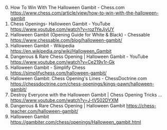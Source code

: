 0. How To Win With The Halloween Gambit - Chess.com
https://www.chess.com/article/view/how-to-win-with-the-halloween-gambit
1. Chess Openings- Halloween Gambit - YouTube
https://www.youtube.com/watch?v=roz1YeJjvUY
2. Halloween Gambit (Opening Guide for White & Black) - Chessable
https://www.chessable.com/blog/halloween-gambit/
3. Halloween Gambit - Wikipedia
https://en.wikipedia.org/wiki/Halloween_Gambit
4. Dangerous & Rare Chess Opening | Halloween Gambit - YouTube
https://www.youtube.com/watch?v=Ce219v1r-Gk
5. Halloween Gambit - Simplify Chess
https://simplifychess.com/halloween-gambit/
6. Halloween Gambit: Chess Opening's Lines - ChessDoctrine.com
https://chessdoctrine.com/chess-openings/kings-pawn/halloween-gambit/
7. Destroy Everyone with the Halloween Gambit | Chess Opening Tricks ...
https://www.youtube.com/watch?v=J-tV502DYXM
8. Dangerous & Rare Chess Opening | Halloween Gambit
https://chess-teacher.com/halloween-gambit/
9. Halloween Gambit
https://gambiter.com/chess/openings/Halloween_gambit.html
